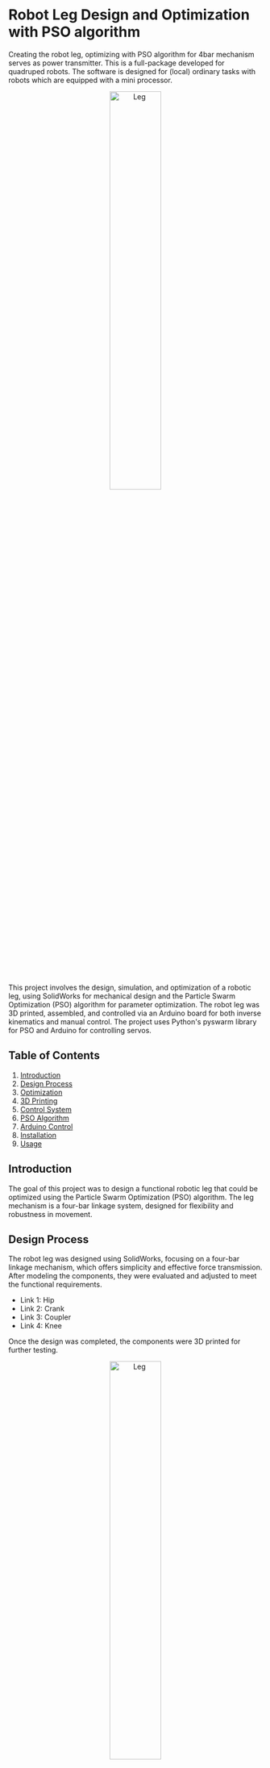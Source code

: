 # Robot Leg Design and Optimization with PSO algorithm

Creating the robot leg, optimizing with PSO algorithm for 4bar mechanism serves as power transmitter.
This is a full-package developed for quadruped robots. The software is designed for (local) ordinary tasks with robots which are equipped with a mini processor.

<p align="center">
  <img src="https://github.com/Artinmi/Robot-Leg-4bar-PSO/blob/master/docs/leg.gif" width="45%" alt="Leg"/>
</p>


This project involves the design, simulation, and optimization of a robotic leg, using SolidWorks for mechanical design and the Particle Swarm Optimization (PSO) algorithm for parameter optimization. The robot leg was 3D printed, assembled, and controlled via an Arduino board for both inverse kinematics and manual control. The project uses Python's pyswarm library for PSO and Arduino for controlling servos.

## Table of Contents
1. [Introduction](#introduction)
2. [Design Process](#design-process)
3. [Optimization](#optimization)
4. [3D Printing](#3d-printing)
5. [Control System](#control-system)
6. [PSO Algorithm](#pso-algorithm)
7. [Arduino Control](#arduino-control)
8. [Installation](#installation)
9. [Usage](#usage)

## Introduction
The goal of this project was to design a functional robotic leg that could be optimized using the Particle Swarm Optimization (PSO) algorithm. The leg mechanism is a four-bar linkage system, designed for flexibility and robustness in movement. 

## Design Process
The robot leg was designed using SolidWorks, focusing on a four-bar linkage mechanism, which offers simplicity and effective force transmission. After modeling the components, they were evaluated and adjusted to meet the functional requirements.

- Link 1: Hip
- Link 2: Crank
- Link 3: Coupler
- Link 4: Knee

Once the design was completed, the components were 3D printed for further testing.

<p align="center">
  <img src="https://github.com/Artinmi/Robot-Leg-4bar-PSO/blob/master/working%20model%202-D/jump_working_model2D.gif" width="45%" alt="Leg"/>
</p>


## Optimization
We used the Particle Swarm Optimization (PSO) algorithm to optimize the dimensions of the leg's components for better performance. The optimization focused on four key lengths (L1, L2, L3, L4) to enhance the leg's stability and range of motion.

The PSO algorithm was implemented using the pyswarm library in Python. The algorithm adjusted the leg's linkage lengths to optimize its overall functionality.

### PSO Output
The optimized lengths of the leg components were:
- L1: 10 cm
- L2: 3.2 cm
- L3: 9.5 cm
- L4: 4.5 cm

## 3D Printing
After the design and optimization, the robot leg was 3D printed using Fused Deposition Modeling (FDM). The printed components were assembled and connected to servos for motion control.

<p align="center">
  <img src="https://github.com/Artinmi/Robot-Leg-4bar-PSO/blob/master/docs/render.png" width="55%" alt="Leg"/>
</p>

## Control System
The leg is controlled using two methods:
1. Inverse Kinematics: The leg is controlled automatically based on mathematical calculations.
2. Manual Control: A joystick connected to an Arduino is used for manual movement of the leg.

## PSO Algorithm
The PSO algorithm was implemented in Python to optimize the leg mechanism's lengths. The code can be found in the final_pso_velocity.ipynb file. The following steps outline the process:
1. Define the objective function: This function calculates the performance of the leg based on the lengths of the components.
2. Run the PSO algorithm: Using pyswarm, the PSO algorithm adjusts the lengths to minimize the objective function.
3. Visualize results: The final optimized leg is visualized in Python.

For more detailed explanations and the full code, refer to the ```.ipynb``` file.

## Arduino Control
The robot leg is controlled using an Arduino connected to servos. The leg_movement.ino file contains the code to control the leg's movement. The setup includes:
- Servo motors connected to the robot leg joints.
- Joystick for manual control.
- Arduino board for processing control signals.

<p align="center">
  <img src="https://github.com/Artinmi/Robot-Leg-4bar-PSO/blob/master/docs/Circuit.jpg" width="45%" alt="Leg"/>
</p>

## Installation
### Dependencies

This software is built on Python, which needs some libraries to be installed first, the Robot-Leg-4bar-PSO depends on following libraries:

- [numpy](https://numpy.org/install/) 
- [matplotlib](https://matplotlib.org/stable/install/index.html) 
- [pyswarm](https://pyswarms.readthedocs.io/en/latest/installation.html) 
- [joblib](https://joblib.readthedocs.io/en/latest/installing.html) 
### Installation
1. Clone this repository:

        git clone https://github.com/Artinmi/Robot-Leg-4bar-PSO.git
    
3. Install the required Python packages:

         ``` pip install pyswarm ```
    

5. Upload the Arduino code:
   - Open leg_movement.ino in the Arduino IDE.
   - Connect your Arduino board and upload the code.

<p align="center">
  <img src="https://github.com/Artinmi/Robot-Leg-4bar-PSO/blob/master/docs/robot%20leg.jpg" width="45%" alt="Leg"/>
</p>

## Usage
- Optimization: Run the PSO optimization script in Python to find the best dimensions for the leg.
        python  ```optimize_leg.py```
    
- Control: Use the Arduino joystick to manually control the leg or run inverse kinematics for automated movement.

## Credits
This project was developed for mechanism design project at IUST

### Contributions
Contributions are always welcome! If you'd like to improve the project or add new features:
1. Fork this repository.
2. Create a new branch for your feature or fix.
3. Submit a pull request for review.

### Contact
If you have any questions or suggestions, feel free to reach out:

- Artin Mokhtariha - [artin1382mokhtariha@gmail.com](mailto:artin1382mokhtariha@gmail.com)
- GitHub: [Artinmi](https://github.com/Artinmi)
- Linkedin Post:
